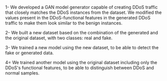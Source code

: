 1- We developed a GAN model generator capable of creating DDoS traffic that closely matches the DDoS instances from the dataset. We modified the values present in the DDoS-functional features in the generated DDoS traffic to make them look similar to the benign instances.

2- We built a new dataset based on the combination of the generated and the original dataset, with two classes: real and fake.

3- We trained a new model using the new dataset, to be able to detect the fake or generated data.

4= We trained another model using the original dataset including only the DDoS's functional features, to be able to distinguish between DDoS and normal samples.
